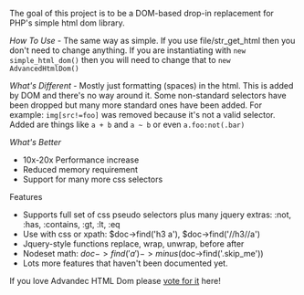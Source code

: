 The goal of this project is to be a DOM-based drop-in replacement for PHP's simple html dom library.

*How To Use* - The same way as simple. If you use file/str_get_html then you don't need to change anything. If you are instantiating with `new simple_html_dom()` then you will need to change that to `new AdvancedHtmlDom()`

*What's Different* - Mostly just formatting (spaces) in the html. This is added by DOM and there's no way around it. Some non-standard selectors have been dropped but many more standard ones have been added. For example: `img[src!=foo]` was removed because it's not a valid selector. Added are things like `a + b` and `a ~ b` or even `a.foo:not(.bar)`

*What's Better*
- 10x-20x Performance increase
- Reduced memory requirement
- Support for many more css selectors

Features
* Supports full set of css pseudo selectors plus many jquery extras: :not, :has, :contains, :gt, :lt, :eq
* Use with css or xpath: $doc->find('h3 a'), $doc->find('//h3//a')
* Jquery-style functions replace, wrap, unwrap, before after
* Nodeset math: $doc->find('a')->minus($doc->find('.skip_me'))
* Lots more features that haven't been documented yet.

If you love Advandec HTML Dom please [vote for it](http://stackoverflow.com/questions/3577641/how-do-you-parse-and-process-html-xml-in-php) here!
